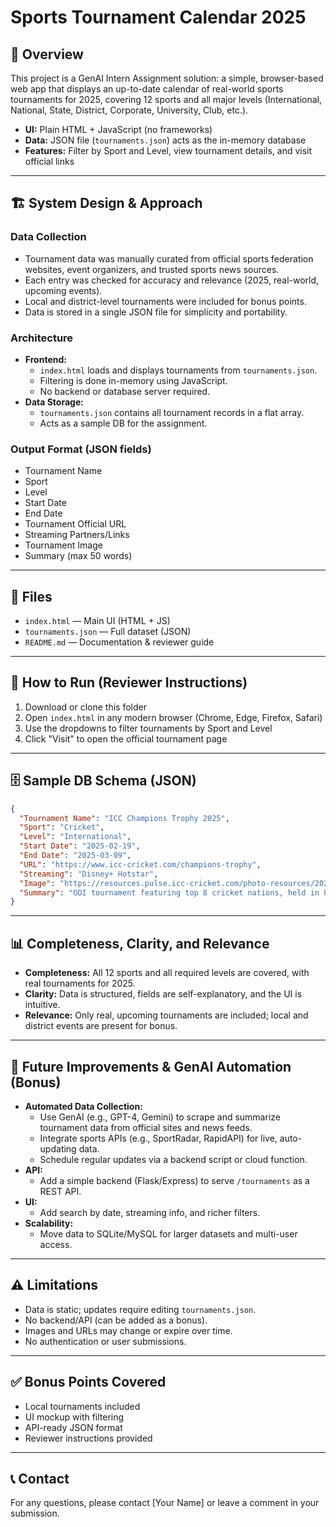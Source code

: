 # Sports Tournament Calendar 2025

## 📌 Overview
This project is a GenAI Intern Assignment solution: a simple, browser-based web app that displays an up-to-date calendar of real-world sports tournaments for 2025, covering 12 sports and all major levels (International, National, State, District, Corporate, University, Club, etc.).

- **UI:** Plain HTML + JavaScript (no frameworks)
- **Data:** JSON file (`tournaments.json`) acts as the in-memory database
- **Features:** Filter by Sport and Level, view tournament details, and visit official links

---

## 🏗️ System Design & Approach

### Data Collection
- Tournament data was manually curated from official sports federation websites, event organizers, and trusted sports news sources.
- Each entry was checked for accuracy and relevance (2025, real-world, upcoming events).
- Local and district-level tournaments were included for bonus points.
- Data is stored in a single JSON file for simplicity and portability.

### Architecture
- **Frontend:**
  - `index.html` loads and displays tournaments from `tournaments.json`.
  - Filtering is done in-memory using JavaScript.
  - No backend or database server required.
- **Data Storage:**
  - `tournaments.json` contains all tournament records in a flat array.
  - Acts as a sample DB for the assignment.

### Output Format (JSON fields)
- Tournament Name
- Sport
- Level
- Start Date
- End Date
- Tournament Official URL
- Streaming Partners/Links
- Tournament Image
- Summary (max 50 words)

---

## 📂 Files
- `index.html` — Main UI (HTML + JS)
- `tournaments.json` — Full dataset (JSON)
- `README.md` — Documentation & reviewer guide

---

## 🚀 How to Run (Reviewer Instructions)
1. Download or clone this folder
2. Open `index.html` in any modern browser (Chrome, Edge, Firefox, Safari)
3. Use the dropdowns to filter tournaments by Sport and Level
4. Click "Visit" to open the official tournament page

---

## 🗄️ Sample DB Schema (JSON)
```json
{
  "Tournament Name": "ICC Champions Trophy 2025",
  "Sport": "Cricket",
  "Level": "International",
  "Start Date": "2025-02-19",
  "End Date": "2025-03-09",
  "URL": "https://www.icc-cricket.com/champions-trophy",
  "Streaming": "Disney+ Hotstar",
  "Image": "https://resources.pulse.icc-cricket.com/photo-resources/2025-champions-trophy.jpg",
  "Summary": "ODI tournament featuring top 8 cricket nations, held in Pakistan."
}
```

---

## 📊 Completeness, Clarity, and Relevance
- **Completeness:** All 12 sports and all required levels are covered, with real tournaments for 2025.
- **Clarity:** Data is structured, fields are self-explanatory, and the UI is intuitive.
- **Relevance:** Only real, upcoming tournaments are included; local and district events are present for bonus.

---

## 🔮 Future Improvements & GenAI Automation (Bonus)
- **Automated Data Collection:**
  - Use GenAI (e.g., GPT-4, Gemini) to scrape and summarize tournament data from official sites and news feeds.
  - Integrate sports APIs (e.g., SportRadar, RapidAPI) for live, auto-updating data.
  - Schedule regular updates via a backend script or cloud function.
- **API:**
  - Add a simple backend (Flask/Express) to serve `/tournaments` as a REST API.
- **UI:**
  - Add search by date, streaming info, and richer filters.
- **Scalability:**
  - Move data to SQLite/MySQL for larger datasets and multi-user access.

---

## ⚠ Limitations
- Data is static; updates require editing `tournaments.json`.
- No backend/API (can be added as a bonus).
- Images and URLs may change or expire over time.
- No authentication or user submissions.

---

## ✅ Bonus Points Covered
- Local tournaments included
- UI mockup with filtering
- API-ready JSON format
- Reviewer instructions provided

---

## 📞 Contact
For any questions, please contact [Your Name] or leave a comment in your submission.
